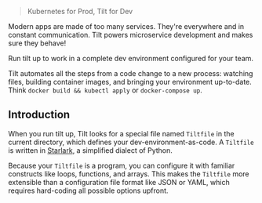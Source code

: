 > Kubernetes for Prod, Tilt for Dev

Modern apps are made of too many services. They're everywhere and in constant communication. Tilt powers microservice development and makes sure they behave!

Run tilt up to work in a complete dev environment configured for your team.

Tilt automates all the steps from a code change to a new process:
watching files, building container images, and bringing your environment up-to-date.
Think `docker build && kubectl apply` or `docker-compose up`.

## Introduction

When you run tilt up, Tilt looks for a special file named `Tiltfile` in the current directory,
which defines your dev-environment-as-code.
A `Tiltfile` is written in [Starlark](https://bazel.build/rules/language), a simplified dialect of Python.

Because your `Tiltfile` is a program, you can configure it with familiar constructs like loops, functions, and arrays.
This makes the `Tiltfile` more extensible than a configuration file format like JSON or YAML,
which requires hard-coding all possible options upfront.
